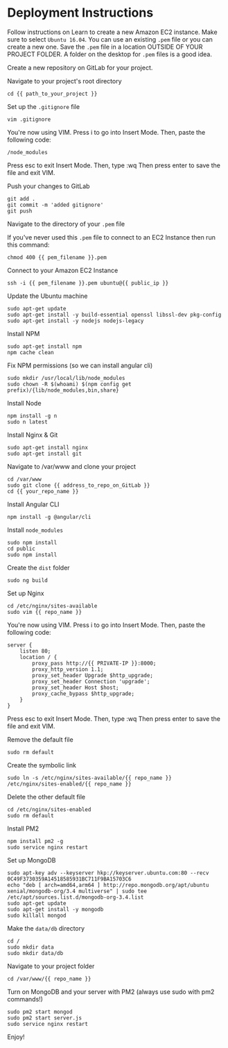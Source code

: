 # Deployment Instructions

Follow instructions on Learn to create a new Amazon EC2 instance.  Make sure to select `Ubuntu 16.04`.  You can use an existing `.pem` file or you can create a new one.  Save the `.pem` file in a location OUTSIDE OF YOUR PROJECT FOLDER.  A folder on the desktop for `.pem` files is a good idea.

Create a new repository on GitLab for your project.

Navigate to your project's root directory
```
cd {{ path_to_your_project }}
```
Set up the `.gitignore` file
```
vim .gitignore
```
You're now using VIM.  Press i to go into Insert Mode.  Then, paste the following code:
```
/node_modules
```
Press esc to exit Insert Mode.  Then, type :wq  Then press enter to save the file and exit VIM.

Push your changes to GitLab
```
git add .
git commit -m 'added gitignore'
git push
```
Navigate to the directory of your `.pem` file

If you've never used this `.pem` file to connect to an EC2 Instance then run this command:
```
chmod 400 {{ pem_filename }}.pem
```
Connect to your Amazon EC2 Instance
```
ssh -i {{ pem_filename }}.pem ubuntu@{{ public_ip }}
```
Update the Ubuntu machine
```
sudo apt-get update
sudo apt-get install -y build-essential openssl libssl-dev pkg-config
sudo apt-get install -y nodejs nodejs-legacy
```
Install NPM
```
sudo apt-get install npm
npm cache clean
```
Fix NPM permissions (so we can install angular cli)
```
sudo mkdir /usr/local/lib/node_modules
sudo chown -R $(whoami) $(npm config get prefix)/{lib/node_modules,bin,share}
```
Install Node
```
npm install -g n
sudo n latest
```
Install Nginx & Git
```
sudo apt-get install nginx
sudo apt-get install git
```
Navigate to /var/www and clone your project
```
cd /var/www
sudo git clone {{ address_to_repo_on_GitLab }}
cd {{ your_repo_name }}
```
Install Angular CLI
```
npm install -g @angular/cli
```
Install `node_modules`
```
sudo npm install
cd public
sudo npm install
```
Create the `dist` folder
```
sudo ng build
```
Set up Nginx
```
cd /etc/nginx/sites-available
sudo vim {{ repo_name }}
```
You're now using VIM.  Press i to go into Insert Mode.  Then, paste the following code:
```
server {
    listen 80;
    location / {
        proxy_pass http://{{ PRIVATE-IP }}:8000;
        proxy_http_version 1.1;
        proxy_set_header Upgrade $http_upgrade;
        proxy_set_header Connection 'upgrade';
        proxy_set_header Host $host;
        proxy_cache_bypass $http_upgrade;
    }
}
```
Press esc to exit Insert Mode.  Then, type :wq  Then press enter to save the file and exit VIM.

Remove the default file
```
sudo rm default
```
Create the symbolic link
```
sudo ln -s /etc/nginx/sites-available/{{ repo_name }} /etc/nginx/sites-enabled/{{ repo_name }}
```
Delete the other default file
```
cd /etc/nginx/sites-enabled
sudo rm default
```
Install PM2
```
npm install pm2 -g
sudo service nginx restart
```
Set up MongoDB
```
sudo apt-key adv --keyserver hkp://keyserver.ubuntu.com:80 --recv 0C49F3730359A14518585931BC711F9BA15703C6
echo "deb [ arch=amd64,arm64 ] http://repo.mongodb.org/apt/ubuntu xenial/mongodb-org/3.4 multiverse" | sudo tee /etc/apt/sources.list.d/mongodb-org-3.4.list
sudo apt-get update
sudo apt-get install -y mongodb
sudo killall mongod
```
Make the `data/db` directory
```
cd /
sudo mkdir data
sudo mkdir data/db
```
Navigate to your project folder
```
cd /var/www/{{ repo_name }}
```
Turn on MongoDB and your server with PM2 (always use sudo with pm2 commands!)
```
sudo pm2 start mongod
sudo pm2 start server.js
sudo service nginx restart
```
Enjoy!

